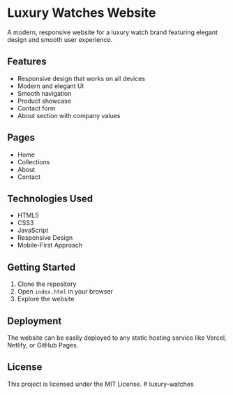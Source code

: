 # Luxury Watches Website

A modern, responsive website for a luxury watch brand featuring elegant design and smooth user experience.

## Features

- Responsive design that works on all devices
- Modern and elegant UI
- Smooth navigation
- Product showcase
- Contact form
- About section with company values

## Pages

- Home
- Collections
- About
- Contact

## Technologies Used

- HTML5
- CSS3
- JavaScript
- Responsive Design
- Mobile-First Approach

## Getting Started

1. Clone the repository
2. Open `index.html` in your browser
3. Explore the website

## Deployment

The website can be easily deployed to any static hosting service like Vercel, Netlify, or GitHub Pages.

## License

This project is licensed under the MIT License. # luxury-watches
